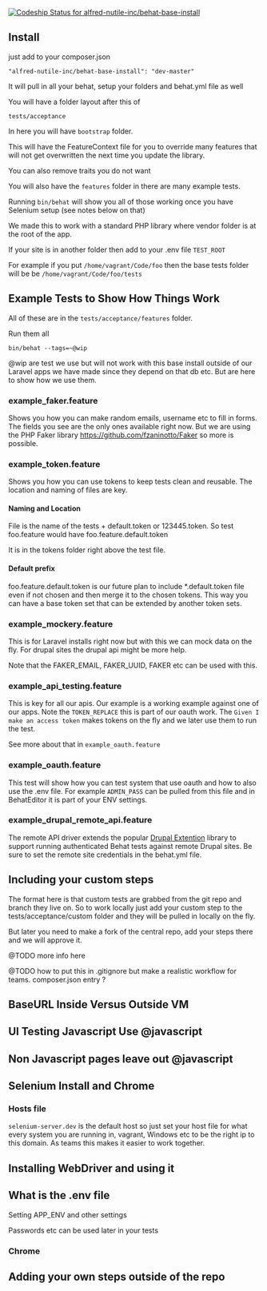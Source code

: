 [ ![Codeship Status for alfred-nutile-inc/behat-base-install](https://codeship.com/projects/afe5d710-beea-0132-d199-020f906a5190/status?branch=master)](https://codeship.com/projects/72857)

## Install

just add to your composer.json

~~~
"alfred-nutile-inc/behat-base-install": "dev-master"
~~~

It will pull in all your behat, setup your folders and behat.yml file as well

You will have a folder layout after this of

~~~
tests/acceptance
~~~

In here you will have `bootstrap` folder.

This will have the FeatureContext file for you to override many features that will not get overwritten the next time you update the library.

You can also remove traits you do not want


You will also have the `features` folder in there are many example tests.

Running `bin/behat` will show you all of those working once you have Selenium setup (see notes below on that)

We made this to work with a standard PHP library where vendor folder is at the root of the app.

If your site is in another folder then add to your .env file `TEST_ROOT`

For example if you put `/home/vagrant/Code/foo` then the base tests folder will be be `/home/vagrant/Code/foo/tests`

## Example Tests to Show How Things Work

All of these are in the `tests/acceptance/features` folder.

Run them all

~~~
bin/behat --tags=~@wip
~~~

@wip are test we use but will not work with this base install outside of our Laravel apps we have made
since they depend on that db etc. But are here to show how we use them.


### example_faker.feature

Shows you how you can make random emails, username etc to fill in forms.
The fields you see are the only ones available right now. But we are using the PHP Faker
library https://github.com/fzaninotto/Faker so more is possible.

### example_token.feature

Shows you how you can use tokens to keep tests clean and reusable. The location and naming of files are key.

#### Naming and Location
File is the name of the tests + default.token or 123445.token. So test foo.feature would have foo.feature.default.token

It is in the tokens folder right above the test file.

#### Default prefix
foo.feature.default.token is our future plan to include *.default.token file even if not chosen and then merge it to the chosen tokens. This way you can have a base token set that can be extended by another token sets.

### example_mockery.feature

This is for Laravel installs right now but with this we can mock data on the fly. For
drupal sites the drupal api might be more help.

Note that the FAKER_EMAIL, FAKER_UUID, FAKER etc can be used with this.

### example_api_testing.feature

This is key for all our apis. Our example is a working example against one of our apps.
Note the `TOKEN_REPLACE` this is part of our oauth work. The `Given I make an access token`
makes tokens on the fly and we later use them to run the test.

See more about that in `example_oauth.feature`

### example_oauth.feature

This test will show how you can test system that use oauth and how to also use the .env file.
For example `ADMIN_PASS` can be pulled from this file and in BehatEditor it is part of your ENV settings.

### example_drupal_remote_api.feature

The remote API driver extends the popular [Drupal Extention](https://github.com/jhedstrom/drupalextension) library to support
running authenticated Behat tests against remote Drupal sites. Be sure to set the remote site credentials in the behat.yml file.

## Including your custom steps

The format here is that custom tests are grabbed from the git repo and branch they live on. So to work
locally just add your custom step to the tests/acceptance/custom folder and they will be pulled in locally on the fly.

But later you need to make a fork of the central repo, add your steps there and we will approve it.

@TODO more info here

@TODO how to put this in .gitignore but make a realistic workflow for teams.
  composer.json entry ?

## BaseURL Inside Versus Outside VM

## UI Testing Javascript Use @javascript

## Non Javascript pages leave out @javascript 

## Selenium Install and Chrome

### Hosts file

`selenium-server.dev` is the default host so just set your host file for what every system
 you are running in, vagrant, Windows etc to be the right ip to this domain.
 As teams this makes it easier to work together.

## Installing WebDriver and using it

## What is the .env file

Setting APP_ENV and other settings

Passwords etc can be used later in your tests


### Chrome

## Adding your own steps outside of the repo
